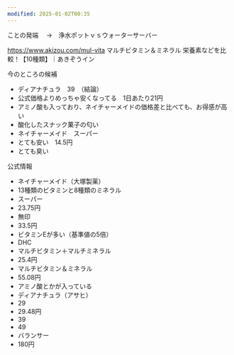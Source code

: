 ```yaml
---
modified: 2025-01-02T00:35
---
```

  

  

ことの発端 　→　浄水ポットｖｓウォーターサーバー

https://www.akizou.com/mul-vita マルチビタミン＆ミネラル 栄養素などを比較！【10種類】｜あきぞうイン

今のところの候補

- ディアナチュラ　39　（結論）  
- 公式価格よりめっちゃ安くなってる　1日あたり21円  
- アミノ酸も入っており、ネイチャーメイドの価格差と比べても、お得感が高い  
- 酸化したスナック菓子の匂い  
- ネイチャーメイド　スーパー  
- とても安い　14.5円  
- とても臭い  

公式情報

- ネイチャーメイド（大塚製薬）  
- 13種類のビタミンと8種類のミネラル  
- スーパー  
- 23.75円  
- 無印  
- 33.5円  
- ビタミンEが多い（基準値の5倍）  
- DHC  
- マルチビタミン＋マルチミネラル  
- 25.4円  
- マルチビタミン＆ミネラル  
- 55.08円  
- アミノ酸とかが入っている  
- ディアナチュラ（アサヒ）  
- 29  
- 29.48円  
- 39  
- 49  
- バランサー  
- 180円
